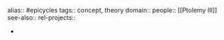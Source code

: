 alias:: #epicycles
tags:: concept, theory
domain::
people:: [[Ptolemy III]]
see-also::
rel-projects::


-
